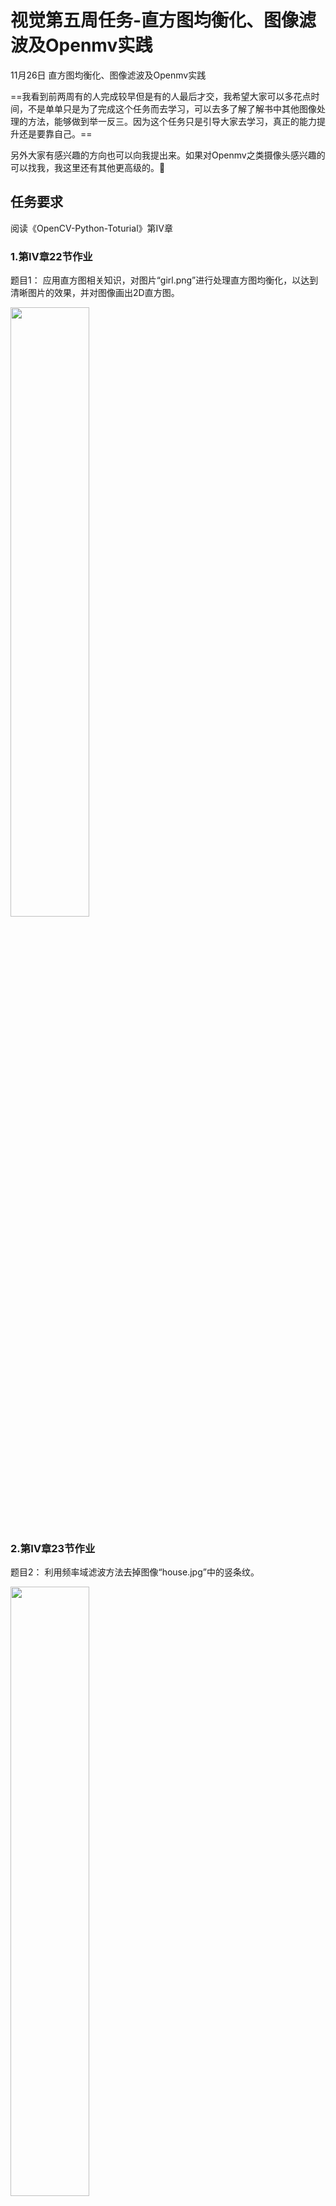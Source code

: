 # 视觉第五周任务-直方图均衡化、图像滤波及Openmv实践

11月26日 直方图均衡化、图像滤波及Openmv实践

==我看到前两周有的人完成较早但是有的人最后才交，我希望大家可以多花点时间，不是单单只是为了完成这个任务而去学习，可以去多了解了解书中其他图像处理的方法，能够做到举一反三。因为这个任务只是引导大家去学习，真正的能力提升还是要靠自己。==

另外大家有感兴趣的方向也可以向我提出来。如果对Openmv之类摄像头感兴趣的可以找我，我这里还有其他更高级的。:dog:

## 任务要求

阅读《OpenCV-Python-Toturial》第Ⅳ章

### 1.第Ⅳ章22节作业

题目1： 应用直方图相关知识，对图片“girl.png”进行处理直方图均衡化，以达到清晰图片的效果，并对图像画出2D直方图。

<img src=https://s2.loli.net/2023/11/26/PSkypnlAmMOrHXD.jpg width=50% />

### 2.第Ⅳ章23节作业

题目2： 利用频率域滤波方法去掉图像“house.jpg”中的竖条纹。

<img src=https://s2.loli.net/2023/11/26/kaMLPFmTGxIcW2V.jpg width=50% />

### 3.OpenMV实践作业_1

题目3： 应用前四周所学知识所学知识，完成一个OpenMV识别标出黑色矩形四个顶点并输出坐标的程序（可参考2023年电赛E题网上资料）

<img src=https://s2.loli.net/2023/11/26/ABqrQzWta5Xm6nl.jpg width=50% />

### 4.OpenMV实践作业_2

题目4： 应用前四周所学知识所学知识，实现openmv和电脑的串口通信（网上有相关资料）（USB-TTL在原来放openmv的位置）(串口接受使用==串口调试助手==这个软件，电脑上可以之间下载）。

==注意接线！！！不要接错了接到5v！！！==

<img src=https://s2.loli.net/2023/11/26/uwGg2PzCHNqWToO.jpg width=50% />

## 提交格式

和上周一样，第一第二题是基础，第三，四题为项目应用题，要求必须掌握。
截止时间：12月2号周六晚上8点（晚交会扣分）

提交word和py代码！
==（第四题要求截下串口调试助手接受消息及openmv接线，最好是视频）==
(word中包含==关键代码==、==设计讲解==、效果图片以及==这周学到了什么==)

word可由markdown文档代替。

==*代码写好注释==

*最终上传群文件夹 “第三周任务提交文件夹”，命名格式： ==第x周专业班级-姓名==

*并提交至gitlab视觉培训仓库中
